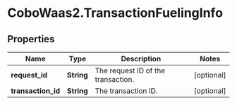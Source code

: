 # CoboWaas2.TransactionFuelingInfo

## Properties

Name | Type | Description | Notes
------------ | ------------- | ------------- | -------------
**request_id** | **String** | The request ID of the transaction. | [optional] 
**transaction_id** | **String** | The transaction ID. | [optional] 


